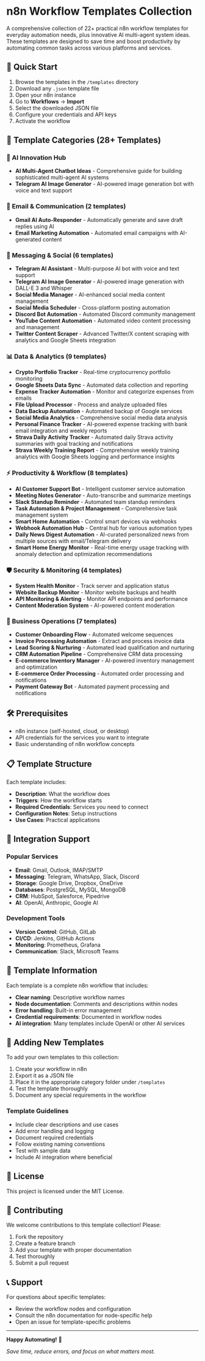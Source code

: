 # n8n Workflow Templates Collection

A comprehensive collection of 22+ practical n8n workflow templates for everyday automation needs, plus innovative AI multi-agent system ideas. These templates are designed to save time and boost productivity by automating common tasks across various platforms and services.

## 🚀 Quick Start

1. Browse the templates in the `/templates` directory
2. Download any `.json` template file
3. Open your n8n instance
4. Go to **Workflows** → **Import**
5. Select the downloaded JSON file
6. Configure your credentials and API keys
7. Activate the workflow

## 📂 Template Categories (28+ Templates)

### 🤖 AI Innovation Hub
- **AI Multi-Agent Chatbot Ideas** - Comprehensive guide for building sophisticated multi-agent AI systems
- **Telegram AI Image Generator** - AI-powered image generation bot with voice and text support

### 📧 Email & Communication (2 templates)
- **Gmail AI Auto-Responder** - Automatically generate and save draft replies using AI
- **Email Marketing Automation** - Automated email campaigns with AI-generated content

### 💬 Messaging & Social (6 templates)
- **Telegram AI Assistant** - Multi-purpose AI bot with voice and text support
- **Telegram AI Image Generator** - AI-powered image generation with DALL-E 3 and Whisper
- **Social Media Manager** - AI-enhanced social media content management
- **Social Media Scheduler** - Cross-platform posting automation
- **Discord Bot Automation** - Automated Discord community management
- **YouTube Content Automation** - Automated video content processing and management
- **Twitter Content Scraper** - Advanced Twitter/X content scraping with analytics and Google Sheets integration

### 📊 Data & Analytics (9 templates)
- **Crypto Portfolio Tracker** - Real-time cryptocurrency portfolio monitoring
- **Google Sheets Data Sync** - Automated data collection and reporting
- **Expense Tracker Automation** - Monitor and categorize expenses from emails
- **File Upload Processor** - Process and analyze uploaded files
- **Data Backup Automation** - Automated backup of Google services
- **Social Media Analytics** - Comprehensive social media data analysis
- **Personal Finance Tracker** - AI-powered expense tracking with bank email integration and weekly reports
- **Strava Daily Activity Tracker** - Automated daily Strava activity summaries with goal tracking and notifications
- **Strava Weekly Training Report** - Comprehensive weekly training analytics with Google Sheets logging and performance insights

### ⚡ Productivity & Workflow (8 templates)
- **AI Customer Support Bot** - Intelligent customer service automation
- **Meeting Notes Generator** - Auto-transcribe and summarize meetings
- **Slack Standup Reminder** - Automated team standup reminders
- **Task Automation & Project Management** - Comprehensive task management system
- **Smart Home Automation** - Control smart devices via webhooks
- **Webhook Automation Hub** - Central hub for various automation types
- **Daily News Digest Automation** - AI-curated personalized news from multiple sources with email/Telegram delivery
- **Smart Home Energy Monitor** - Real-time energy usage tracking with anomaly detection and optimization recommendations

### 🛡️ Security & Monitoring (4 templates)
- **System Health Monitor** - Track server and application status
- **Website Backup Monitor** - Monitor website backups and health
- **API Monitoring & Alerting** - Monitor API endpoints and performance
- **Content Moderation System** - AI-powered content moderation

### 🏢 Business Operations (7 templates)
- **Customer Onboarding Flow** - Automated welcome sequences
- **Invoice Processing Automation** - Extract and process invoice data
- **Lead Scoring & Nurturing** - Automated lead qualification and nurturing
- **CRM Automation Pipeline** - Comprehensive CRM data processing
- **E-commerce Inventory Manager** - AI-powered inventory management and optimization
- **E-commerce Order Processing** - Automated order processing and notifications
- **Payment Gateway Bot** - Automated payment processing and notifications

## 🛠️ Prerequisites

- n8n instance (self-hosted, cloud, or desktop)
- API credentials for the services you want to integrate
- Basic understanding of n8n workflow concepts

## 📋 Template Structure

Each template includes:
- **Description**: What the workflow does
- **Triggers**: How the workflow starts
- **Required Credentials**: Services you need to connect
- **Configuration Notes**: Setup instructions
- **Use Cases**: Practical applications

## 🔗 Integration Support

### Popular Services
- **Email**: Gmail, Outlook, IMAP/SMTP
- **Messaging**: Telegram, WhatsApp, Slack, Discord
- **Storage**: Google Drive, Dropbox, OneDrive
- **Databases**: PostgreSQL, MySQL, MongoDB
- **CRM**: HubSpot, Salesforce, Pipedrive
- **AI**: OpenAI, Anthropic, Google AI

### Development Tools
- **Version Control**: GitHub, GitLab
- **CI/CD**: Jenkins, GitHub Actions
- **Monitoring**: Prometheus, Grafana
- **Communication**: Slack, Microsoft Teams

## 📖 Template Information

Each template is a complete n8n workflow that includes:
- **Clear naming**: Descriptive workflow names
- **Node documentation**: Comments and descriptions within nodes
- **Error handling**: Built-in error management
- **Credential requirements**: Documented in workflow nodes
- **AI integration**: Many templates include OpenAI or other AI services

## 🤝 Adding New Templates

To add your own templates to this collection:

1. Create your workflow in n8n
2. Export it as a JSON file
3. Place it in the appropriate category folder under `/templates`
4. Test the template thoroughly
5. Document any special requirements in the workflow

### Template Guidelines
- Include clear descriptions and use cases
- Add error handling and logging
- Document required credentials
- Follow existing naming conventions
- Test with sample data
- Include AI integration where beneficial

## 📄 License

This project is licensed under the MIT License.

## 🤝 Contributing

We welcome contributions to this template collection! Please:

1. Fork the repository
2. Create a feature branch
3. Add your template with proper documentation
4. Test thoroughly
5. Submit a pull request

## 📞 Support

For questions about specific templates:
- Review the workflow nodes and configuration
- Consult the n8n documentation for node-specific help
- Open an issue for template-specific problems

---

**Happy Automating!** 🎉

*Save time, reduce errors, and focus on what matters most.*